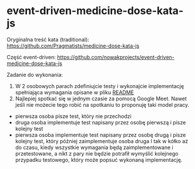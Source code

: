 # event-driven-medicine-dose-kata-js

Oryginalna treść kata (traditional): https://github.com/Pragmatists/medicine-dose-kata-js

Część event-driven: https://github.com/nowakprojects/event-driven-medicine-dose-kata-js


Zadanie do wykonania:
1. W 2 osobowych parach zdefiniujcie testy i wykonajcie implementację spełniająca wymagania opisane w pliku [README](./traditional/README.md)
2. Najlepiej spotkać się w jednym czasie za pomocą Google Meet. Nawet jeśli nie możecie tego robić na spotkaniu to proponuję taki model pracy.
  - pierwsza osoba pisze test, który nie przechodzi
  - druga osoba implementuje test napisany przez osobę pierwszą i pisze kolejny test
  - pierwsza osoba implementuje test napisany przez osobę drugą i pisze kolejny test, który później zaimplementuje osoba druga
I tak w kółko aż do czasu, kiedy wszystkie wymagania będą zaimplementowane i przetestowane, a nikt z pary nie będzie potrafił wymyślić kolejnego przypadku testowego, który może popsuć wykonaną implementację.
